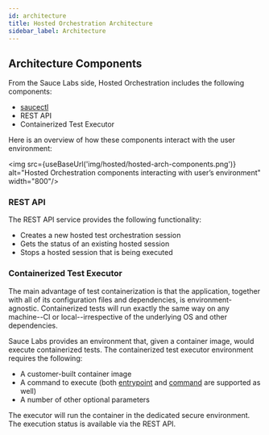 ```yaml
---
id: architecture
title: Hosted Orchestration Architecture
sidebar_label: Architecture
---
```



## Architecture Components

From the Sauce Labs side, Hosted Orchestration includes the following components:

  * [saucectl](/dev/cli/saucectl)
  * REST API
  * Containerized Test Executor

Here is an overview of how these components interact with the user environment:

<img src={useBaseUrl('img/hosted/hosted-arch-components.png')} alt="Hosted Orchestration components interacting with user’s environment" width="800"/>

### REST API

The REST API service provides the following functionality:

  * Creates a new hosted test orchestration session
  * Gets the status of an existing hosted session
  * Stops a hosted session that is being executed

### Containerized Test Executor

The main advantage of test containerization is that the application, together with all of its configuration files and dependencies, is environment-agnostic. Containerized tests will run exactly the same way on any machine--CI or local--irrespective of the underlying OS and other dependencies.

Sauce Labs provides an environment that, given a container image, would execute containerized tests.
The containerized test executor environment requires the following:

  * A customer-built container image
  * A command to execute (both [entrypoint](https://docs.docker.com/engine/reference/builder/#entrypoint) and [command](https://docs.docker.com/engine/reference/builder/#cmd) are supported as well)
  * A number of other optional parameters

The executor will run the container in the dedicated secure environment. The execution status is available via the REST API.
